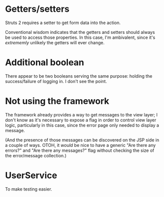 # Getters/setters

Struts 2 requires a setter to get form data into the action.

Conventional wisdom indicates that the getters and setters should always be used to access those properties. In this case, I'm ambivalent, since it's *extrememly* unlikely the getters will ever change.

# Additional boolean

There appear to be two booleans serving the same purpose: holding the success/failure of logging in. I don't see the point.

# Not using the framework

The framework already provides a way to get messages to the view layer; I don't know as it's necessary to expose a flag in order to control view layer logic, particularly in this case, since the error page only needed to display a message.

(And the presence of those messages can be discovered on the JSP side in a couple of ways. OTOH, it *would* be nice to have a generic "Are there any errors?" and "Are there any messages?" flag without checking the size of the error/message collection.)

# UserService

To make testing easier.
